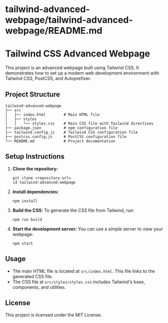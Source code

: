 # tailwind-advanced-webpage/tailwind-advanced-webpage/README.md

# Tailwind CSS Advanced Webpage

This project is an advanced webpage built using Tailwind CSS. It demonstrates how to set up a modern web development environment with Tailwind CSS, PostCSS, and Autoprefixer.

## Project Structure

```
tailwind-advanced-webpage
├── src
│   ├── index.html        # Main HTML file
│   ├── styles
│   │   └── styles.css    # Main CSS file with Tailwind directives
├── package.json          # npm configuration file
├── tailwind.config.js    # Tailwind CSS configuration file
├── postcss.config.js     # PostCSS configuration file
└── README.md             # Project documentation
```

## Setup Instructions

1. **Clone the repository:**
   ```
   git clone <repository-url>
   cd tailwind-advanced-webpage
   ```

2. **Install dependencies:**
   ```
   npm install
   ```

3. **Build the CSS:**
   To generate the CSS file from Tailwind, run:
   ```
   npm run build
   ```

4. **Start the development server:**
   You can use a simple server to view your webpage:
   ```
   npm start
   ```

## Usage

- The main HTML file is located at `src/index.html`. This file links to the generated CSS file.
- The CSS file at `src/styles/styles.css` includes Tailwind's base, components, and utilities.

## License

This project is licensed under the MIT License.